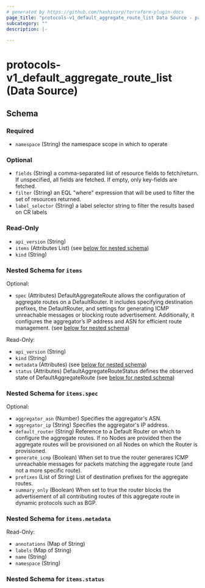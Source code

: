 ```yaml
---
# generated by https://github.com/hashicorp/terraform-plugin-docs
page_title: "protocols-v1_default_aggregate_route_list Data Source - protocols-v1"
subcategory: ""
description: |-
  
---
```


# protocols-v1_default_aggregate_route_list (Data Source)





<!-- schema generated by tfplugindocs -->
## Schema

### Required

- `namespace` (String) the namespace scope in which to operate

### Optional

- `fields` (String) a comma-separated list of resource fields to fetch/return.  If unspecified, all fields are fetched.  If empty, only key-fields are fetched.
- `filter` (String) an EQL "where" expression that will be used to filter the set of resources returned.
- `label_selector` (String) a label selector string to filter the results based on CR labels

### Read-Only

- `api_version` (String)
- `items` (Attributes List) (see [below for nested schema](#nestedatt--items))
- `kind` (String)

<a id="nestedatt--items"></a>
### Nested Schema for `items`

Optional:

- `spec` (Attributes) DefaultAggregateRoute allows the configuration of aggregate routes on a DefaultRouter. It includes specifying destination prefixes, the DefaultRouter, and settings for generating ICMP unreachable messages or blocking route advertisement. Additionally, it configures the aggregator’s IP address and ASN for efficient route management. (see [below for nested schema](#nestedatt--items--spec))

Read-Only:

- `api_version` (String)
- `kind` (String)
- `metadata` (Attributes) (see [below for nested schema](#nestedatt--items--metadata))
- `status` (Attributes) DefaultAggregateRouteStatus defines the observed state of DefaultAggregateRoute (see [below for nested schema](#nestedatt--items--status))

<a id="nestedatt--items--spec"></a>
### Nested Schema for `items.spec`

Optional:

- `aggregator_asn` (Number) Specifies the aggregator's ASN.
- `aggregator_ip` (String) Specifies the aggregator's IP address.
- `default_router` (String) Reference to a Default Router on which to configure the aggregate routes.  If no Nodes are provided then the aggregate routes will be provisioned on all Nodes on which the Router is provisioned.
- `generate_icmp` (Boolean) When set to true the router generares ICMP unreachable messages for packets matching the aggregate route (and not a more specific route).
- `prefixes` (List of String) List of destination prefixes for the aggregate routes.
- `summary_only` (Boolean) When set to true the router blocks the advertisement of all contributing routes of this aggregate route in dynamic protocols such as BGP.


<a id="nestedatt--items--metadata"></a>
### Nested Schema for `items.metadata`

Read-Only:

- `annotations` (Map of String)
- `labels` (Map of String)
- `name` (String)
- `namespace` (String)


<a id="nestedatt--items--status"></a>
### Nested Schema for `items.status`

